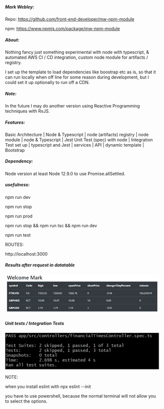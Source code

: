 ##### Mark Webley:

Repo: https://github.com/front-end-developer/mw-npm-module

npm: https://www.npmjs.com/package/mw-npm-module

##### About:
Nothing fancy just something experimental with node with typescript, & automated AWS CI / CD integration,
custom node module for artifacts / registry.

I set up the template to load dependencies like boostrap etc as is, so that it can run locally when off line for some reason during development, but I could set it up optionally to run off a CDN.

##### Note:
In the future I may do another version using Reactive Programming techniques with RxJS.

##### Features:
Basic Architecture | Node & Typescript | node (artifacts) registry | node module | node & Typescript | Jest Unit Test (spec) with node | Integration Test set up | typescript and Jest | services | API | dynamic template | Bootstrap

##### Dependency:

Node version at least Node 12.9.0 to use Promise.allSettled.


##### usefulness:

npm run dev

npm run stop

npm run prod

npm run stop && npm run tsc && npm run dev

npm run test


ROUTES:

http://localhost:3000




##### Results after request in datatable
![Alt text](screenshots/stocks-datatable.png "Stocks Datatable View")

##### Unit tests / Integration Tests
![Alt text](screenshots/unit-test.png "Jest Unit Test")



NOTE:

when you install eslint with npx eslint --init

you have to use powershell, because the normal terminal will not allow you to select the options.
